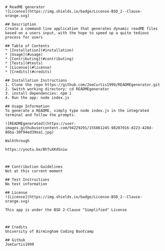     # ReadME generator
    ![License](https://img.shields.io/badge/License-BSD_2--Clause-orange.svg)
   
    ## Description
    Create a command-line application that generates dynamic readME files based on a users input, with the hope to speed up a quite tedious process for users

    ## Table of Contents
    * [Installation](#installation)
    * [Usage](#usage)
    * [Contributing](#contributing)
    * [Tests](#tests)
    * [License](#license)
    * [Credits](#credits)

    ## Installation Instructions
    1. Clone the repo https://github.com/JoeCurtis1999/READMEgenerator.git
    2. Switch working directory: cd READMEgenerator
    3. install dependencies: npm i
    4. Run the app: node index.js
    
    ## Usage Information
    To generate a README, simply type node index.js in the integrated terminal and follow the prompts.

    ![READMEgenerated](https://user-images.githubusercontent.com/94229291/155861245-98207016-d223-428d-86ba-30f94ed39ea1.jpg)
    
    Walkthrough
    
    https://youtu.be/BhTuXKdSniw
    

    
    ## Contribution Guidelines
    Not at this current moment

    ## Test Instructions
    No test information
    
    ## License
    ![License](https://img.shields.io/badge/License-BSD_2--Clause-orange.svg)
    
    This app is under the BSD 2-Clause "Simplified" License 
    


    ## Credits
    University of Birmingham Coding Bootcamp

    ## Github
    JoeCurtis1999

